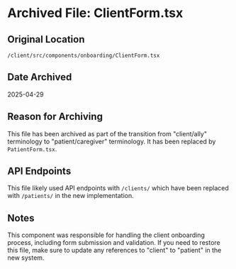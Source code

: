# Archived File: ClientForm.tsx

## Original Location
`/client/src/components/onboarding/ClientForm.tsx`

## Date Archived
2025-04-29

## Reason for Archiving
This file has been archived as part of the transition from "client/ally" terminology to "patient/caregiver" terminology. It has been replaced by `PatientForm.tsx`.

## API Endpoints
This file likely used API endpoints with `/clients/` which have been replaced with `/patients/` in the new implementation.

## Notes
This component was responsible for handling the client onboarding process, including form submission and validation. If you need to restore this file, make sure to update any references to "client" to "patient" in the new system.
